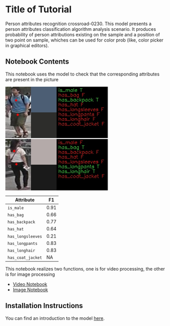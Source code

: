 # Title of Tutorial

Person attributes recognition crossroad-0230. This model presents a person attributes classification algorithm analysis scenario. It produces probability of person attributions existing on the sample and a position of two point on sample, whiches can be used for color prob (like, color picker in graphical editors).

## Notebook Contents

This notebook uses the model to check that the corresponding attributes are present in the picture

![1](./data/1.png)
![2](./data/2.png)

| Attribute         |  F1   |
|-------------------|-------|
| `is_male`         | 0.91  |
| `has_bag`         | 0.66  |
| `has_backpack`    | 0.77  |
| `has_hat`         | 0.64  |
| `has_longsleeves` | 0.21  |
| `has_longpants`   | 0.83  |
| `has_longhair`    | 0.83  |
| `has_coat_jacket` |  NA   |

This notebook realizes two functions, one is for video processing, the other is for image processing

* [Video Notebook](220-person-attributes-recognition-crossroad-image.ipynb)
* [Image Notebook](220-person-attributes-recognition-crossroad-video.ipynb)

## Installation Instructions

You can find an introduction to the model [here](https://github.com/openvinotoolkit/open_model_zoo/tree/master/models/intel/person-attributes-recognition-crossroad-0230).